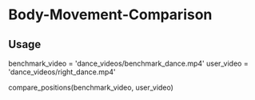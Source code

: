 # Body-Movement-Comparison

## Usage

benchmark_video = 'dance_videos/benchmark_dance.mp4'
user_video = 'dance_videos/right_dance.mp4'

compare_positions(benchmark_video, user_video)
